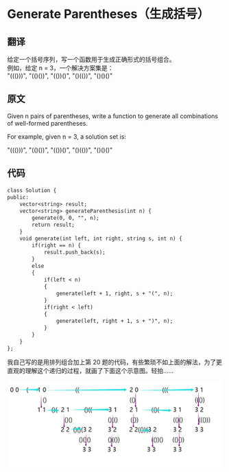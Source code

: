 # Generate Parentheses（生成括号）

## 翻译
给定一个括号序列，写一个函数用于生成正确形式的括号组合。  
例如，给定 n = 3，一个解决方案集是：  
"((()))", "(()())", "(())()", "()(())", "()()()"  

## 原文
Given n pairs of parentheses, write a function to generate all combinations of well-formed parentheses.

For example, given n = 3, a solution set is:

"((()))", "(()())", "(())()", "()(())", "()()()"

## 代码

```
class Solution {
public:
    vector<string> result;
    vector<string> generateParenthesis(int n) {
        generate(0, 0, "", n);
        return result;
    }
    void generate(int left, int right, string s, int n) {
        if(right == n) {
            result.push_back(s);
        }
        else
        {
            if(left < n)
            {
                generate(left + 1, right, s + "(", n);
            }
            if(right < left)
            {
                generate(left, right + 1, s + ")", n);
            }
        }
    }
};
```

我自己写的是用排列组合加上第 20 题的代码，有些繁琐不如上面的解法，为了更直观的理解这个递归的过程，就画了下面这个示意图。轻拍……

![](images/6.png)